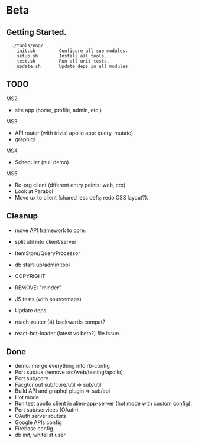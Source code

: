# Beta

## Getting Started.

~~~~
  ./tools/eng/
    init.sh         Configure all sub modules.
    setup.sh        Install all tools.
    test.sh         Run all unit tests.
    update.sh       Update deps in all modules.
~~~~

## TODO

MS2
- site app (home, profile, admin, etc.)

MS3
- API router (with trivial apollo app: query, mutate).
- graphiql

MS4
- Scheduler (null demo)

MS5
- Re-org client (dfferent entry points: web, crx)
- Look at Parabol
- Move ux to client (shared less defs; redo CSS layout?).

## Cleanup

- move API framework to core.
- split util into client/server
- ItemStore/QueryProcessor
- db start-up/admin tool

- COPYRIGHT
- REMOVE: "minder"
- JS tests (with sourcemaps)
- Update deps

- reach-router (4) backwards compat?
- react-hot-loader (latest vs beta?) file issue.

## Done

- demo: merge everything into rb-config
- Port sub/ux (remove src/web/testing/apollo)
- Port sub/core
- Facgtor out sub/core/util => sub/util
- Build API and graphql plugin => sub/api
- Hot mode.
- Run test apollo client in alien-app-server (hot mode with custom config).
- Port sub/services (OAuth)
- OAuth server routers
- Google APIs config
- Firebase config
- db init; whitelist user
